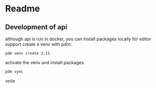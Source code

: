 # Readme


## Development of api

although api is run in docker, you can install packages locally for editor support
create a venv with pdm:
```
pdm venv create 3.11
```
activate the venv and install packages
```
pdm sync
```
voila